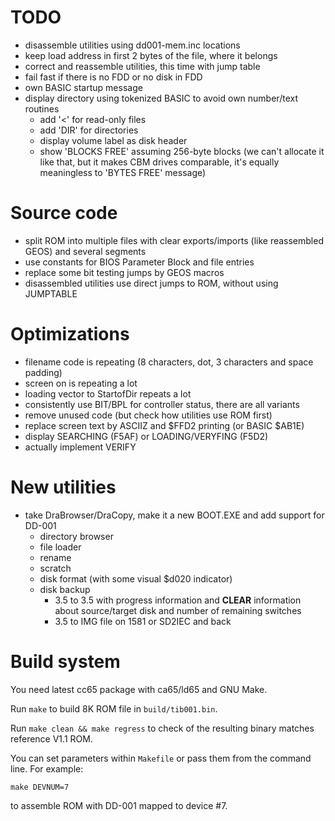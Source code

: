 
# TODO

- disassemble utilities using dd001-mem.inc locations
- keep load address in first 2 bytes of the file, where it belongs
- correct and reassemble utilities, this time with jump table
- fail fast if there is no FDD or no disk in FDD
- own BASIC startup message
- display directory using tokenized BASIC to avoid own number/text routines
	- add '<' for read-only files
	- add 'DIR' for directories
	- display volume label as disk header
	- show 'BLOCKS FREE' assuming 256-byte blocks (we can't allocate it like that, but it makes CBM drives comparable, it's equally meaningless to 'BYTES FREE' message)

# Source code

- split ROM into multiple files with clear exports/imports (like reassembled GEOS) and several segments
- use constants for BIOS Parameter Block and file entries
- replace some bit testing jumps by GEOS macros
- disassembled utilities use direct jumps to ROM, without using JUMPTABLE

# Optimizations

- filename code is repeating (8 characters, dot, 3 characters and space padding)
- screen on is repeating a lot
- loading vector to StartofDir repeats a lot
- consistently use BIT/BPL for controller status, there are all variants
- remove unused code (but check how utilities use ROM first)
- replace screen text by ASCIIZ and $FFD2 printing (or BASIC $AB1E)
- display SEARCHING (F5AF) or LOADING/VERYFING (F5D2)
- actually implement VERIFY

# New utilities

- take DraBrowser/DraCopy, make it a new BOOT.EXE and add support for DD-001
	- directory browser
	- file loader
	- rename
	- scratch
	- disk format (with some visual $d020 indicator)
	- disk backup
		- 3.5 to 3.5 with progress information and **CLEAR** information about source/target disk
                  and number of remaining switches
		- 3.5 to IMG file on 1581 or SD2IEC and back

# Build system

You need latest cc65 package with ca65/ld65 and GNU Make.

Run `make` to build 8K ROM file in `build/tib001.bin`.

Run `make clean && make regress` to check of the resulting binary matches reference V1.1 ROM.

You can set parameters within `Makefile` or pass them from the command line. For example:
```
make DEVNUM=7
```
to assemble ROM with DD-001 mapped to device #7.
